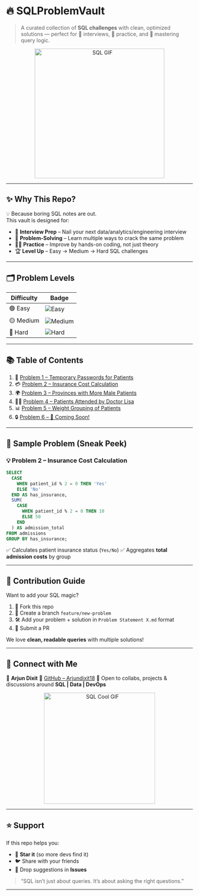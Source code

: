 # 🔥 SQLProblemVault  


> A curated collection of **SQL challenges** with clean, optimized solutions — perfect for 💼 interviews, 📖 practice, and 🧠 mastering query logic.  

<p align="center">
  <img src="https://media.giphy.com/media/f9k1tV7HyORcngKF8v/giphy.gif" width="350px" alt="SQL GIF">
</p>

---

## ✨ Why This Repo?  
💡 Because boring SQL notes are out.  
This vault is designed for:  
- 🎯 **Interview Prep** – Nail your next data/analytics/engineering interview  
- 🧩 **Problem-Solving** – Learn multiple ways to crack the same problem  
- 🧑‍💻 **Practice** – Improve by hands-on coding, not just theory  
- 🏆 **Level Up** – Easy → Medium → Hard SQL challenges  

---

## 🗂️ Problem Levels  

| Difficulty | Badge |
|------------|-------|
| 🟢 Easy     | ![Easy](https://img.shields.io/badge/SQL-Easy-brightgreen?style=flat-square&logo=databricks) |
| 🟡 Medium   | ![Medium](https://img.shields.io/badge/SQL-Medium-yellow?style=flat-square&logo=postgresql) |
| 🔴 Hard     | ![Hard](https://img.shields.io/badge/SQL-Hard-red?style=flat-square&logo=mysql) |

---

## 📚 Table of Contents  

1. 🏥 [Problem 1 – Temporary Passwords for Patients](./Problem%20Statement%201.md)  
2. 💳 [Problem 2 – Insurance Cost Calculation](./Problem%20Statement%202.md)  
3. 🌍 [Problem 3 – Provinces with More Male Patients](./Problem%20Statement%203.md)  
4. 🧑‍⚕️ [Problem 4 – Patients Attended by Doctor Lisa](./Problem%20Statement%204.md)  
5. 📊 [Problem 5 – Weight Grouping of Patients](./Problem%20Statement%205.md)  
6. 🔒 [Problem 6 – 🚀 Coming Soon!](./Problem%20Statement%206.md)  

---

## 🎨 Sample Problem (Sneak Peek)  

### 💡 Problem 2 – Insurance Cost Calculation  


```sql
SELECT 
  CASE 
    WHEN patient_id % 2 = 0 THEN 'Yes'
    ELSE 'No'
  END AS has_insurance,
  SUM(
    CASE 
      WHEN patient_id % 2 = 0 THEN 10
      ELSE 50
    END
  ) AS admission_total
FROM admissions
GROUP BY has_insurance;
```

✅ Calculates patient insurance status (`Yes/No`)
✅ Aggregates **total admission costs** by group

---

## 🚀 Contribution Guide

Want to add your SQL magic?

1. 🍴 Fork this repo
2. 🌱 Create a branch `feature/new-problem`
3. 🛠️ Add your problem + solution in `Problem Statement X.md` format
4. 📩 Submit a PR

We love **clean, readable queries** with multiple solutions!

---

## 📌 Connect with Me

👤 **Arjun Dixit**
🔗 [GitHub – Arjundixit18](https://github.com/Arjundixit18)
💼 Open to collabs, projects & discussions around **SQL | Data | DevOps**

<p align="center">
  <img src="https://media.giphy.com/media/W3Chvlt6Z8MKv5WAFs/giphy.gif" width="300px" alt="SQL Cool GIF">
</p>

---

## ⭐ Support

If this repo helps you:

* 🌟 **Star it** (so more devs find it)
* 🐦 Share with your friends
* 💬 Drop suggestions in **Issues**

> “SQL isn’t just about queries. It’s about asking the right questions.”

---
